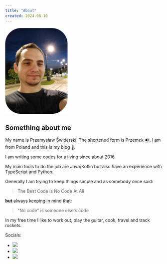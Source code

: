```yaml
---
title: "About"
created: 2024-08-10
---
```


<img class="responsive-img" src="/pages/about/me.png" alt="me" />

<br/>

## Something about me

My name is Przemysław Świderski.
The shortened form is Przemek [🔊](/pages/about/Przemek.mp3).
I am from Poland and this is my blog 👋.

I am writing some codes for a living since about 2016.

My main tools to do the job are Java/Kotlin but also have an experience with TypeScript and Python.

Generally I am trying to keep things simple and as
somebody once said:

> The Best Code is No Code At All

**but** always keeping in mind that:

> "No code" is someone else's code

In my free time I like to work out, play the guitar, cook, travel and track rockets.

Socials:
* <a target="_blank" href="https://github.com/PrzemyslawSwiderski"><img src="https://img.shields.io/github/followers/PrzemyslawSwiderski?style=social" /></a>
* <a target="_blank" href="https://x.com/przemswid"><img src="https://img.shields.io/twitter/follow/przemswid.svg?style=social" /></a>
* <a target="_bland" href="https://linkedin.com/in/pswidersk/"><img src="https://img.shields.io/badge/linkedin-pswidersk-blue?style=social&logo=linkedin" /></a>
